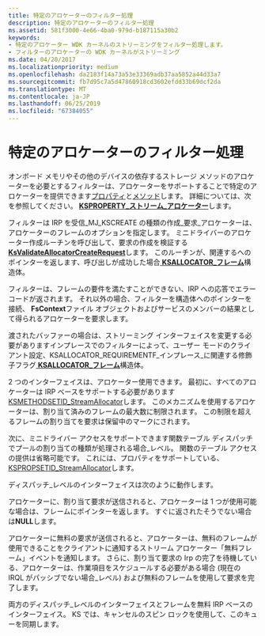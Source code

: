 ```yaml
---
title: 特定のアロケーターのフィルター処理
description: 特定のアロケーターのフィルター処理
ms.assetid: 581f3000-4e66-4ba0-979d-b187115a30b2
keywords:
- 特定のアロケーター WDK カーネルのストリーミングをフィルター処理します。
- フィルターのアロケーターの WDK カーネルがストリーミング
ms.date: 04/20/2017
ms.localizationpriority: medium
ms.openlocfilehash: da2183f14a73a53e33369adb37aa5852a44d33a7
ms.sourcegitcommit: fb7d95c7a5d47860918cd3602efdd33b69dcf2da
ms.translationtype: MT
ms.contentlocale: ja-JP
ms.lasthandoff: 06/25/2019
ms.locfileid: "67384055"
---
```

# <a name="filter-specific-allocators"></a>特定のアロケーターのフィルター処理





オンボード メモリやその他のデバイスの依存するストレージ メソッドのアロケーターを必要とするフィルターは、アロケーターをサポートすることで特定のアロケーターを提供できます[プロパティ](https://docs.microsoft.com/windows-hardware/drivers/stream/kspropsetid-streamallocator)と[メソッド](https://docs.microsoft.com/windows-hardware/drivers/stream/ksmethodsetid-streamallocator)します。 詳細については、次を参照してください。 [ **KSPROPERTY\_ストリーム\_アロケーター**](https://docs.microsoft.com/windows-hardware/drivers/stream/ksproperty-stream-allocator)します。

フィルターは IRP を受信\_MJ\_KSCREATE の種類の作成\_要求\_アロケーターは、アロケーターのフレームのオプションを指定します。 ミニドライバーのアロケーター作成ルーチンを呼び出して、要求の作成を検証する[ **KsValidateAllocatorCreateRequest**](https://docs.microsoft.com/windows-hardware/drivers/ddi/content/ks/nf-ks-ksvalidateallocatorcreaterequest)します。 このルーチンが、関連するへのポインターを返します、呼び出しが成功した場合[ **KSALLOCATOR\_フレーム**](https://docs.microsoft.com/windows-hardware/drivers/ddi/content/ks/ns-ks-ksallocator_framing)構造体。

フィルターは、フレームの要件を満たすことができない、IRP への応答でエラー コードが返されます。 それ以外の場合、フィルターを構造体へのポインターを接続、 **FsContext**ファイル オブジェクトおよびサービスのメンバーの結果として得られるアロケーターを要求します。

渡されたバッファーの場合は、ストリーミング インターフェイスを変更する必要がありますインプレースでのフィルターによって、ユーザー モードのクライアント設定、KSALLOCATOR\_REQUIREMENTF\_インプレース\_に関連する修飾子フラグ[ **KSALLOCATOR\_フレーム**](https://docs.microsoft.com/windows-hardware/drivers/ddi/content/ks/ns-ks-ksallocator_framing)構造体。

2 つのインターフェイスは、アロケーター使用できます。 最初に、すべてのアロケーターは IRP ベースをサポートする必要があります[KSMETHODSETID\_StreamAllocator](https://docs.microsoft.com/windows-hardware/drivers/stream/ksmethodsetid-streamallocator)します。 このメカニズムを使用するアロケーターは、割り当て済みのフレームの最大数に制限されます。 この制限を超えるフレームの割り当てを要求は保留中のマークにされます。

次に、ミニドライバー アクセスをサポートできます関数テーブル ディスパッチでプールの割り当ての種類が処理される場合\_レベル。 関数のテーブル アクセスの提供は省略可能です。 これには、プロパティをサポートしている、 [KSPROPSETID\_StreamAllocator](https://docs.microsoft.com/windows-hardware/drivers/stream/kspropsetid-streamallocator)します。

ディスパッチ\_レベルのインターフェイスは次のように動作します。

アロケーターに、割り当て要求が送信されると、アロケーターは 1 つが使用可能な場合は、フレームにポインターを返します。 すぐに返されたそうでない場合は**NULL**します。

アロケーターに無料の要求が送信されると、アロケーターは、無料のフレームが使用できることをクライアントに通知するストリーム アロケーター「無料フレーム」イベントを通知します。 さらに、割り当て要求の Irp の完了を待機している、アロケーターは、作業項目をスケジュールする必要がある場合 (現在の IRQL がパッシブでない場合\_レベル) および無料のフレームを使用して要求を完了します。

両方のディスパッチ\_レベルのインターフェイスとフレームを無料 IRP ベースのインターフェイス。 KS では、キャンセルのスピン ロックを使用して、このキューを同期します。

 

 




